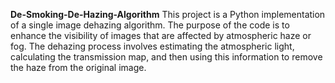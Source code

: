 **De-Smoking-De-Hazing-Algorithm**
This project is a Python implementation of a single image dehazing algorithm. The purpose of the code is to enhance the visibility of images that are affected by atmospheric haze or fog. The dehazing process involves estimating the atmospheric light, calculating the transmission map, and then using this information to remove the haze from the original image.
